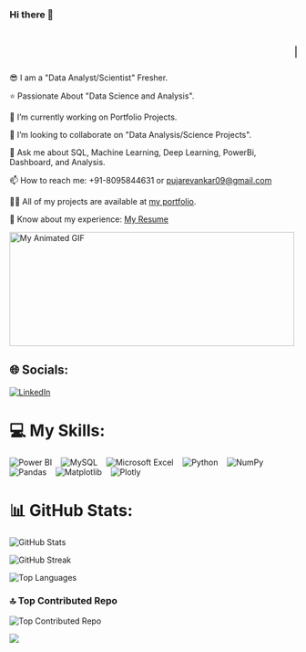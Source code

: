 
### Hi there 👋
#  <marquee behavior="scroll" direction="left">I'm **Dr. Pooja K Revankar**!</marquee>



😎 I am a "Data Analyst/Scientist" Fresher.

⭐ Passionate About "Data Science and Analysis".

🔭 I’m currently working on Portfolio Projects.

👯 I’m looking to collaborate on "Data Analysis/Science Projects".

💬 Ask me about SQL, Machine Learning, Deep Learning, PowerBi, Dashboard, and Analysis.

📫 How to reach me: +91-8095844631 or [pujarevankar09@gmail.com](mailto:pujarevankar09@gmail.com)

👨‍💻 All of my projects are available at [my portfolio](https://campsite.bio/dr_pooja).

📄 Know about my experience: [My Resume](https://drive.google.com/file/d/1KocGnc9EzQ0idzSfP2tHxaAIdLPqJo4x/view)

<img src="https://i.pinimg.com/originals/45/67/a8/4567a837b545d22b9dcde81ccd98b70e.gif" alt="My Animated GIF" width="500" height="200">


## 🌐 Socials:
[![LinkedIn](https://img.shields.io/badge/LinkedIn-%230077B5.svg?logo=linkedin&logoColor=white)](https://www.linkedin.com/in/dr-poojarevankar/) 


# 💻 My Skills:

![Power BI](https://img.shields.io/badge/Power%20BI-%230F75A8.svg?style=for-the-badge&logo=power-bi&logoColor=yellow) &nbsp;&nbsp;
![MySQL](https://img.shields.io/badge/mysql-%2300000f.svg?style=for-the-badge&logo=mysql&logoColor=white&labelColor=00008B) &nbsp;&nbsp;
![Microsoft Excel](https://img.shields.io/badge/Microsoft%20Excel-%23217346.svg?style=for-the-badge&logo=microsoft-excel&logoColor=white) &nbsp;&nbsp;
![Python](https://img.shields.io/badge/python-3670A0?style=for-the-badge&logo=python&logoColor=ffdd54) &nbsp;&nbsp;
![NumPy](https://img.shields.io/badge/numpy-%23013243.svg?style=for-the-badge&logo=numpy&logoColor=white) &nbsp;&nbsp;
![Pandas](https://img.shields.io/badge/pandas-%23150458.svg?style=for-the-badge&logo=pandas&logoColor=white) &nbsp;&nbsp;
![Matplotlib](https://img.shields.io/badge/Matplotlib-%23ffffff.svg?style=for-the-badge&logo=Matplotlib&logoColor=black) &nbsp;&nbsp;
![Plotly](https://img.shields.io/badge/Plotly-%233F4F75.svg?style=for-the-badge&logo=plotly&logoColor=white)




# 📊 GitHub Stats:
![GitHub Stats](https://github-readme-stats.vercel.app/api?username=DrPoojaAbhijith&theme=radical&hide_border=false&include_all_commits=false&count_private=false)

![GitHub Streak](https://github-readme-streak-stats.herokuapp.com/?user=DrPoojaAbhijith&theme=radical&hide_border=false)

![Top Languages](https://github-readme-stats.vercel.app/api/top-langs/?username=DrPoojaAbhijith&theme=radical&hide_border=false&include_all_commits=false&count_private=false&layout=compact)

### 🔝 Top Contributed Repo
![Top Contributed Repo](https://github-contributor-stats.vercel.app/api?username=DrPoojaAbhijith&limit=5&theme=radical&combine_all_yearly_contributions=true)

<a href="https://visitcount.itsvg.in">
  <img src="https://visitcount.itsvg.in/api?id=DrPoojaAbhijith&label=Profile%20Views&color=1&icon=0&pretty=false" />
</a>


